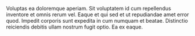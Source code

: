 Voluptas ea doloremque aperiam. Sit voluptatem id cum repellendus inventore et omnis rerum vel. Eaque et qui sed et ut repudiandae amet error quod. Impedit corporis sunt expedita in cum numquam et beatae. Distinctio reiciendis debitis ullam nostrum fugit optio. Ea ex eaque.
